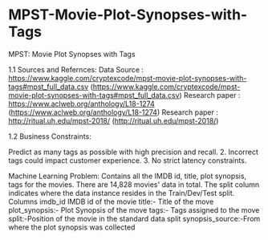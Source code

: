 # MPST-Movie-Plot-Synopses-with-Tags
MPST: Movie Plot Synopses with Tags

1.1 Sources and Refernces: Data Source : https://www.kaggle.com/cryptexcode/mpst-movie-plot-synopses-with-tags#mpst_full_data.csv (https://www.kaggle.com/cryptexcode/mpst-movie-plot-synopses-with-tags#mpst_full_data.csv) Research paper : https://www.aclweb.org/anthology/L18-1274 (https://www.aclweb.org/anthology/L18-1274) Research paper : http://ritual.uh.edu/mpst-2018/ (http://ritual.uh.edu/mpst-2018/)

1.2 Business Constraints:

Predict as many tags as possible with high precision and recall. 2. Incorrect tags could impact customer experience. 3. No strict latency constraints.

Machine Learning Problem: Contains all the IMDB id, title, plot synopsis, tags for the movies. There are 14,828 movies' data in total. The split column indicates where the data instance resides in the Train/Dev/Test split. Columns imdb_id IMDB id of the movie title:- Title of the move plot_synopsis:- Plot Synopsis of the move tags:- Tags assigned to the move split:-Position of the movie in the standard data split synopsis_source:-From where the plot synopsis was collected
